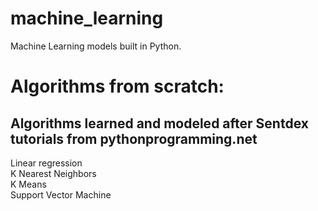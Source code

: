 # machine_learning
Machine Learning models built in Python.

# Algorithms from scratch:
## Algorithms learned and modeled after Sentdex tutorials from pythonprogramming.net
Linear regression <br>
K Nearest Neighbors <br>
K Means <br>
Support Vector Machine <br>
